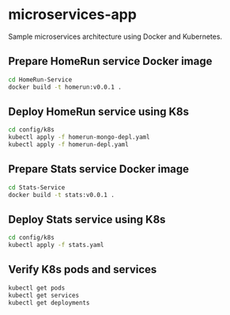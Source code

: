 # microservices-app
 Sample microservices architecture using Docker and Kubernetes.

## Prepare HomeRun service Docker image
```bash
cd HomeRun-Service
docker build -t homerun:v0.0.1 .
```

## Deploy HomeRun service using K8s
```bash
cd config/k8s
kubectl apply -f homerun-mongo-depl.yaml
kubectl apply -f homerun-depl.yaml
```

## Prepare Stats service Docker image
```bash
cd Stats-Service
docker build -t stats:v0.0.1 .
```

## Deploy Stats service using K8s
```bash
cd config/k8s
kubectl apply -f stats.yaml
```

## Verify K8s pods and services
```bash
kubectl get pods
kubectl get services
kubectl get deployments
```
